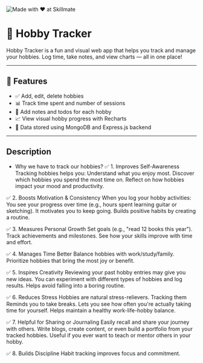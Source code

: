 ![Made with ❤️ at Skillmate](https://img.shields.io/badge/Made%20with%20❤️%20at-Skillmate-ff69b4?style=flat-square&logo=heart&logoColor=white)

# 🧠 Hobby Tracker

Hobby Tracker is a fun and visual web app that helps you track and manage your hobbies. Log time, take notes, and view charts — all in one place!

---

## 🚀 Features

- ✅ Add, edit, delete hobbies
- 📊 Track time spent and number of sessions
- 📝 Add notes and todos for each hobby
- 📈 View visual hobby progress with Recharts
- 💾 Data stored using MongoDB and Express.js backend

---
## Description

- Why we have to track our hobbies?
✅ 1. Improves Self-Awareness
Tracking hobbies helps you:
Understand what you enjoy most.
Discover which hobbies you spend the most time on.
Reflect on how hobbies impact your mood and productivity.

✅ 2. Boosts Motivation & Consistency
When you log your hobby activities:
You see your progress over time (e.g., hours spent learning guitar or sketching).
It motivates you to keep going.
Builds positive habits by creating a routine.

✅ 3. Measures Personal Growth
Set goals (e.g., "read 12 books this year").
Track achievements and milestones.
See how your skills improve with time and effort.

✅ 4. Manages Time Better
Balance hobbies with work/study/family.
Prioritize hobbies that bring the most joy or benefit.

✅ 5. Inspires Creativity
Reviewing your past hobby entries may give you new ideas.
You can experiment with different types of hobbies and log results.
Helps avoid falling into a boring routine.

✅ 6. Reduces Stress
Hobbies are natural stress-relievers.
Tracking them Reminds you to take breaks.
Lets you see how often you're actually taking time for yourself.
Helps maintain a healthy work-life-hobby balance.

✅ 7. Helpful for Sharing or Journaling
Easily recall and share your journey with others.
Write blogs, create content, or even build a portfolio from your tracked hobbies.
Useful if you ever want to teach or mentor others in your hobby.

✅ 8. Builds Discipline
Habit tracking improves focus and commitment.
